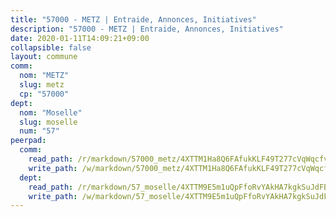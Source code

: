 ```yaml
---
title: "57000 - METZ | Entraide, Annonces, Initiatives"
description: "57000 - METZ | Entraide, Annonces, Initiatives"
date: 2020-01-11T14:09:21+09:00
collapsible: false
layout: commune
comm:
  nom: "METZ"
  slug: metz
  cp: "57000"
dept:
  nom: "Moselle"
  slug: moselle
  num: "57"
peerpad:
  comm:
    read_path: /r/markdown/57000_metz/4XTTM1Ha8Q6FAfukKLF49T277cVqWqcfvNyUadnf8nc7FZBwS
    write_path: /w/markdown/57000_metz/4XTTM1Ha8Q6FAfukKLF49T277cVqWqcfvNyUadnf8nc7FZBwS-K3TgU4jBhMMFtZg1nn82A6oBi5bNESnHvMYj62pfCzSEKyz9msPiUTdyh89dKK6TgmC3k8HZpWRx4F9k9TgxUSLFj3aFnP7vZPcGCX3zCCZP1Gdj5zCwnwJ38GZofByGmzVy5i9i
  dept:
    read_path: /r/markdown/57_moselle/4XTTM9E5m1uQpFfoRvYAkHA7kgkSuJdFBSCmoLnZ6YvxmqAKj
    write_path: /w/markdown/57_moselle/4XTTM9E5m1uQpFfoRvYAkHA7kgkSuJdFBSCmoLnZ6YvxmqAKj-K3TgTxpsRhjGfb3pJqDaX4rYTLkyLoK3BLA4awBfhTSCoyNhResrhhmfsEF8aKnccedt5XoBzWeRYfKxQxNKv71ETcpGharLRE7rdgTKY3uSaW3Du2dz8v23YEY268mfYmweTFnR
---
```


